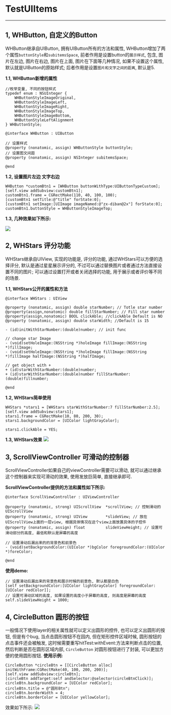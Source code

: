 # TestUIItems
***

## 1, WHButton, 自定义的Button

WHButton继承自UIButton, 拥有UIButton所有的方法和属性, WHButton增加了两个属性`buttonStyle`和`subitemsSpace`, 前者作用是设置button的`展示样式`, 包含, 图片在左边, 图片在右边, 图片在上面, 图片在下面等几种情况, 如果不设置这个属性, 默认就是UIButton的原始样式; 后者作用是设置`图片和文字之间的距离`, 默认是5. 

**1.1, WHButton新增的属性**

```
//枚举变量, 不同的按钮样式
typedef enum : NSUInteger {
    WHButtonStyleImageOriginal,
    WHButtonStyleImageLeft,
    WHButtonStyleImageRight,
    WHButtonStyleImageTop,
    WHButtonStyleImageBottom,
    WHButtonStyleLeftAlignment
} WHButtonStyle;

@interface WHButton : UIButton

// 设置样式
@property (nonatomic, assign) WHButtonStyle buttonStyle;
// 设置图文间距
@property (nonatomic, assign) NSInteger subitemsSpace;

@end
```
**1.2, 设置图片左边 文字右边**

```
WHButton *customBtn1 = [WHButton buttonWithType:UIButtonTypeCustom];
[self.view addSubview:customBtn1];
customBtn1.frame = CGRectMake(110, 40, 100, 100);
[customBtn1 setTitle:@"title" forState:0];
[customBtn1 setImage:[UIImage imageNamed:@"zx-diban@2x"] forState:0];
customBtn1.buttonStyle = WHButtonStyleImageTop;
```
**1.3, 几种效果如下所示:**

![](http://ww4.sinaimg.cn/large/6281e9fbgw1f13a8p8z2jj20ku12awfr.jpg)

## 2, WHStars 评分功能
WHStars继承自UIView, 实现的功能是, 评分的功能, 通过WHStars可以方便的选择评分, 默认是通过星星展示评分的, 不过可以通过替换图片或者通过方法直接设置不同的图片; 可以通过设置打开或者关闭选择的功能, 用于展示或者评价等不同的场景.

**1.1, WHStars公开的属性和方法**

```
@interface WHStars : UIView

@property (nonatomic, assign) double starNumber; // Totle star number
@property(assign,nonatomic) double fillStarNumber; // Fill star number
@property(assign,nonatomic) BOOL clickAble; //clickAble Default is NO
@property (nonatomic, assign) double starWidth; //Default is 15

- (id)initWithStarNumber:(double)number; // init func

// change star Image
- (void)setHoleImage:(NSString *)holeImage fillImage:(NSString *)fillImage;
- (void)setHoleImage:(NSString *)holeImage fillImage:(NSString *)fillImage halfImage:(NSString *)halfImage;

// get object with +
+ (id)starWithStarNumber:(double)number;
+ (id)starWithStarNumber:(double)number fillStarNumber:(double)fillnumber;

@end
```

**1.2, WHStars简单使用**

```
WHStars *stars1 = [WHStars starWithStarNumber:7 fillStarNumber:2.5];
[self.view addSubview:stars1];
stars1.frame = CGRectMake(10, 80, 200, 30);
stars1.backgroundColor = [UIColor lightGrayColor];

stars1.clickAble = YES;
```
**1.3, WHStars效果**
![](http://ww1.sinaimg.cn/large/6281e9fbgw1f13e5pychrj20kk05074b.jpg)

## 3, ScrollViewController 可滑动的控制器
ScrollViewController如果自己的viewController需要可以滑动, 就可以通过继承这个控制器来实现可滑动的效果, 使用发放巨简单, 直接继承即可.

**ScrollViewController提供的方法和属性如下所示:**

```
@interface ScrollViewController : UIViewController

@property (nonatomic, strong) UIScrollView  *scrollView; // 控制滑动的UIScrollView
@property (nonatomic, strong) UIView        *slideView; // 放在UIScrollView上面的一层view, 根据具体情况在这个view上面放置具体的子控件
@property (nonatomic, assign) float         slideViewHeight; // 设置可滑动部分的高度, 最低和默认是屏幕的高度

// 设置滑动后漏出来的的背景色和前景色
- (void)setBackgroundColor:(UIColor *)bgColor foregroundColor:(UIColor *)foreColor;

@end
```

**使用demo:**

```
// 设置滑动后漏出来的背景色和展示时候的前景色, 默认都是白色
[self setBackgroundColor:[UIColor lightGrayColor] foregroundColor:[UIColor redColor]];
// 设置可滑动区域的高度, 如果设置的高度小于屏幕的高度, 则高度是屏幕的高度
self.slideViewHeight = 1000;
```

## 4, CircleButton 圆形的按钮
一般情况下使用layer的相关属性就可以定义出圆形的控件, 也可以定义出圆形的按钮, 但是有个bug, 当点击圆形按钮不在园内, 但在矩形控件区域时候, 圆形按钮的点击事件还会被触发, 这时候需要重写hitTest:withEvent:方法来判断点击的位置, 然后判断是否在圆形区域内部, `CircleButton` 对圆形按钮进行了封装, 可以更加方便的使用圆形按钮. 
**使用示例:**

```
CircleButton *circleBtn = [[CircleButton alloc] initWithFrame:CGRectMake(40, 100, 200, 200)];
[self.view addSubview:circleBtn];
[circleBtn addTarget:self andSelector:@selector(circleBtnClick)];
circleBtn.backgroundColor = [UIColor redColor];
circleBtn.title = @"圆形Btn";
circleBtn.borderWidth = 4;
circleBtn.borderColor = [UIColor yellowColor];
```
效果如下所示:
![](http://ww3.sinaimg.cn/large/6281e9fbgw1f19cj75lemj20fa09mmxh.jpg)






